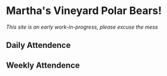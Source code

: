 # Martha's Vineyard Polar Bears!

*This site is an early work-in-progress, please excuse the mess*

## Daily Attendence

## Weekly Attendence
